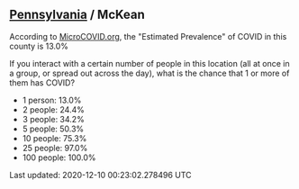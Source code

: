 
## [Pennsylvania](/united-states/pennsylvania) / McKean

According to [MicroCOVID.org](http://microcovid.org),
the "Estimated Prevalence" of COVID in this county is 13.0%

If you interact with a certain number of people in this location
(all at once in a group, or spread out across the day), what is the chance that
1 or more of them has COVID?

- 1 person: 13.0%
- 2 people: 24.4%
- 3 people: 34.2%
- 5 people: 50.3%
- 10 people: 75.3%
- 25 people: 97.0%
- 100 people: 100.0%

Last updated: 2020-12-10 00:23:02.278496 UTC
